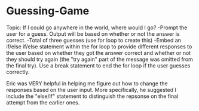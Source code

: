 Guessing-Game
=============

Topic: If I could go anywhere in the world, where would I go?
-Prompt the user for a guess.  Output will be based on whether or not the answer is correct.
-Total of three guesses (use for loop to create this)
-Embed an if/else if/else statement within the for loop to provide different responses to the user based on whether they got the answer correct and whether or not they should try again (the "try again" part of the message was omitted from the final try).
Use a break statement to end the for loop if the user guesses correctly.

Eric was VERY helpful in helping me figure out how to change the responses based on the user input.  More specifically, he suggested I include the "else/if" statement to distinguish the repsonse on the final attempt from the earlier ones.  

